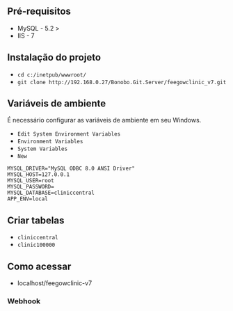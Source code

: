 ## Pré-requisitos

- MySQL - 5.2 >
- IIS - 7

## Instalação do projeto

- `cd c:/inetpub/wwwroot/`
- `git clone http://192.168.0.27/Bonobo.Git.Server/feegowclinic_v7.git` 

## Variáveis de ambiente

É necessário configurar as variáveis de ambiente em seu Windows. 

- `Edit System Environment Variables` 
- `Environment Variables` 
- `System Variables` 
- `New` 

```
MYSQL_DRIVER="MySQL ODBC 8.0 ANSI Driver"
MYSQL_HOST=127.0.0.1
MYSQL_USER=root
MYSQL_PASSWORD=
MYSQL_DATABASE=cliniccentral
APP_ENV=local
```

## Criar tabelas 

- `cliniccentral` 
- `clinic100000`


## Como acessar

- localhost/feegowclinic-v7

### Webhook


